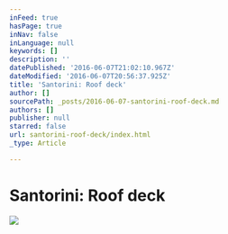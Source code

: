 ```yaml
---
inFeed: true
hasPage: true
inNav: false
inLanguage: null
keywords: []
description: ''
datePublished: '2016-06-07T21:02:10.967Z'
dateModified: '2016-06-07T20:56:37.925Z'
title: 'Santorini: Roof deck'
author: []
sourcePath: _posts/2016-06-07-santorini-roof-deck.md
authors: []
publisher: null
starred: false
url: santorini-roof-deck/index.html
_type: Article

---
```

# Santorini: Roof deck
![](https://the-grid-user-content.s3-us-west-2.amazonaws.com/9a022804-30da-4f6e-8d0b-2ae0d489aa1e.jpg)